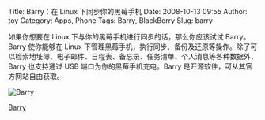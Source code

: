 Title: Barry：在 Linux 下同步你的黑莓手机
Date: 2008-10-13 09:55
Author: toy
Category: Apps, Phone
Tags: Barry, BlackBerry
Slug: barry

如果你想要在 Linux 下与你的黑莓手机进行同步的话，那么你应该试试
Barry。Barry 使你能够在 Linux
下管理黑莓手机，执行同步、备份及还原等操作。除了可以检索地址簿、电子邮件、日程表、备忘录、任务清单、个人消息等各种数据外，Barry
也支持通过 USB 端口为你的黑莓手机充电。Barry
是开源软件，可从其官方网站自由获取。

![Barry](http://i.linuxtoy.org/i/2008/10/barry.png)

[Barry](http://www.netdirect.ca/software/packages/barry/)
